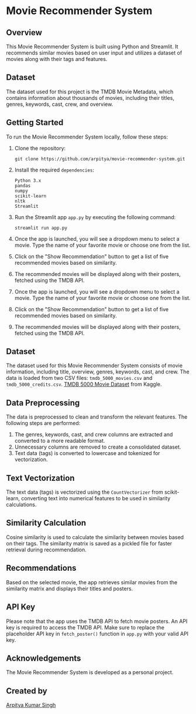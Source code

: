 # Movie Recommender System

## Overview

This Movie Recommender System is built using Python and Streamlit. It recommends similar movies based on user input and utilizes a dataset of movies along with their tags and features.

## Dataset

The dataset used for this project is the TMDB Movie Metadata, which contains information about thousands of movies, including their titles, genres, keywords, cast, crew, and overview.

## Getting Started

To run the Movie Recommender System locally, follow these steps:

1. Clone the repository:
   ```shell
   git clone https://github.com/arpitya/movie-recommender-system.git

2. Install the required ```dependencies```:
   ```shell
   Python 3.x
   pandas
   numpy
   scikit-learn
   nltk
   Streamlit

3. Run the Streamlit app ```app.py``` by executing the following command:
    ```
    streamlit run app.py 
    ```
4. Once the app is launched, you will see a dropdown menu to select a movie. Type the name of your favorite movie or choose one from the list.

5. Click on the "Show Recommendation" button to get a list of five recommended movies based on similarity.

6. The recommended movies will be displayed along with their posters, fetched using the TMDB API.


4. Once the app is launched, you will see a dropdown menu to select a movie. Type the name of your favorite movie or choose one from the list.

5. Click on the "Show Recommendation" button to get a list of five recommended movies based on similarity.

6. The recommended movies will be displayed along with their posters, fetched using the TMDB API.

## Dataset

The dataset used for this Movie Recommender System consists of movie information, including title, overview, genres, keywords, cast, and crew. The data is loaded from two CSV files: `tmdb_5000_movies.csv` and `tmdb_5000_credits.csv`. [TMDB 5000 Movie Dataset](https://www.kaggle.com/datasets/tmdb/tmdb-movie-metadata?select=tmdb_5000_movies.csv) from Kaggle.

## Data Preprocessing

The data is preprocessed to clean and transform the relevant features. The following steps are performed:

1. The genres, keywords, cast, and crew columns are extracted and converted to a more readable format.
2. Unnecessary columns are removed to create a consolidated dataset.
3. Text data (tags) is converted to lowercase and tokenized for vectorization.

## Text Vectorization

The text data (tags) is vectorized using the `CountVectorizer` from scikit-learn, converting text into numerical features to be used in similarity calculations.

## Similarity Calculation

Cosine similarity is used to calculate the similarity between movies based on their tags. The similarity matrix is saved as a pickled file for faster retrieval during recommendation.

## Recommendations

Based on the selected movie, the app retrieves similar movies from the similarity matrix and displays their titles and posters.

## API Key

Please note that the app uses the TMDB API to fetch movie posters. An API key is required to access the TMDB API. Make sure to replace the placeholder API key in `fetch_poster()` function in `app.py` with your valid API key. 



## Acknowledgements

The Movie Recommender System is developed as a personal project.

## Created by 

[Arpitya Kumar Singh](https://www.github.com/arpitya)

